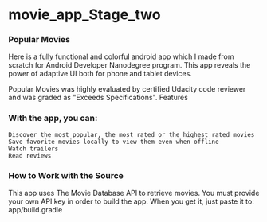 # movie_app_Stage_two

### Popular Movies

Here is a fully functional and colorful android app which I made from scratch for Android Developer Nanodegree program. This app reveals the power of adaptive UI both for phone and tablet devices.

Popular Movies was highly evaluated by certified Udacity code reviewer and was graded as "Exceeds Specifications".
Features

### With the app, you can:

    Discover the most popular, the most rated or the highest rated movies
    Save favorite movies locally to view them even when offline
    Watch trailers
    Read reviews

### How to Work with the Source

This app uses The Movie Database API to retrieve movies. You must provide your own API key in order to build the app. When you get it, just paste it to: app/build.gradle
